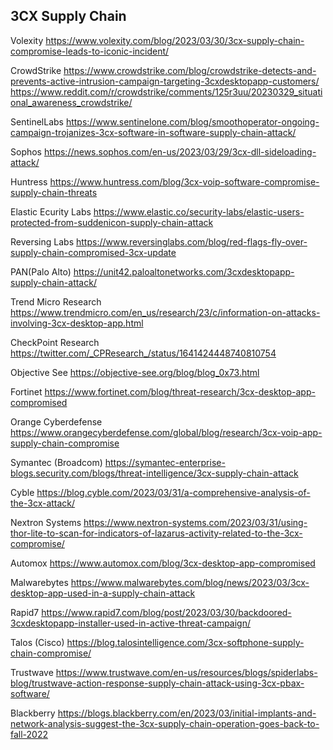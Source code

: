 
## 3CX Supply Chain

Volexity
https://www.volexity.com/blog/2023/03/30/3cx-supply-chain-compromise-leads-to-iconic-incident/

CrowdStrike
https://www.crowdstrike.com/blog/crowdstrike-detects-and-prevents-active-intrusion-campaign-targeting-3cxdesktopapp-customers/
https://www.reddit.com/r/crowdstrike/comments/125r3uu/20230329_situational_awareness_crowdstrike/

SentinelLabs
https://www.sentinelone.com/blog/smoothoperator-ongoing-campaign-trojanizes-3cx-software-in-software-supply-chain-attack/

Sophos
https://news.sophos.com/en-us/2023/03/29/3cx-dll-sideloading-attack/

Huntress
https://www.huntress.com/blog/3cx-voip-software-compromise-supply-chain-threats

Elastic Ecurity Labs
https://www.elastic.co/security-labs/elastic-users-protected-from-suddenicon-supply-chain-attack

Reversing Labs
https://www.reversinglabs.com/blog/red-flags-fly-over-supply-chain-compromised-3cx-update

PAN(Palo Alto)
https://unit42.paloaltonetworks.com/3cxdesktopapp-supply-chain-attack/

Trend Micro Research
https://www.trendmicro.com/en_us/research/23/c/information-on-attacks-involving-3cx-desktop-app.html

CheckPoint Research
https://twitter.com/_CPResearch_/status/1641424448740810754

Objective See
https://objective-see.org/blog/blog_0x73.html

Fortinet
https://www.fortinet.com/blog/threat-research/3cx-desktop-app-compromised

Orange Cyberdefense
https://www.orangecyberdefense.com/global/blog/research/3cx-voip-app-supply-chain-compromise

Symantec (Broadcom)
https://symantec-enterprise-blogs.security.com/blogs/threat-intelligence/3cx-supply-chain-attack

Cyble
https://blog.cyble.com/2023/03/31/a-comprehensive-analysis-of-the-3cx-attack/

Nextron Systems
https://www.nextron-systems.com/2023/03/31/using-thor-lite-to-scan-for-indicators-of-lazarus-activity-related-to-the-3cx-compromise/

Automox
https://www.automox.com/blog/3cx-desktop-app-compromised

Malwarebytes
https://www.malwarebytes.com/blog/news/2023/03/3cx-desktop-app-used-in-a-supply-chain-attack

Rapid7
https://www.rapid7.com/blog/post/2023/03/30/backdoored-3cxdesktopapp-installer-used-in-active-threat-campaign/

Talos (Cisco)
https://blog.talosintelligence.com/3cx-softphone-supply-chain-compromise/

Trustwave
https://www.trustwave.com/en-us/resources/blogs/spiderlabs-blog/trustwave-action-response-supply-chain-attack-using-3cx-pbax-software/

Blackberry
https://blogs.blackberry.com/en/2023/03/initial-implants-and-network-analysis-suggest-the-3cx-supply-chain-operation-goes-back-to-fall-2022
